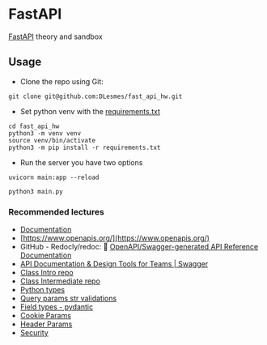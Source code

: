 # FastAPI

[FastAPI](https://fastapi.tiangolo.com/tutorial/first-steps/) theory and sandbox

## Usage

* Clone the repo using Git:

```
git clone git@github.com:DLesmes/fast_api_hw.git
```

* Set python venv with the [requirements.txt](https://github.com/DLesmes/fast_api_hw/blob/main/requirements.txt)

```
cd fast_api_hw
python3 -m venv venv
source venv/bin/activate
python3 -m pip install -r requirements.txt
```
* Run the server you have two options

```
uvicorn main:app --reload
```
```
python3 main.py
```

### Recommended lectures

* [Documentation](https://hackmd.io/rK8aSVH3Qg-ICKuKGOO01w)
* [https://www.openapis.org/](https://www.openapis.org/)
* GitHub - Redocly/redoc: 📘 [OpenAPI/Swagger-generated API Reference Documentation](https://github.com/Redocly/redoc)
* [API Documentation & Design Tools for Teams | Swagger](https://swagger.io/)
* [Class Intro repo](https://github.com/platzi/curso-fastapi-fundamentos-path-validaciones/blob/request_response_body/main.py)
* [Class Intermediate repo](https://github.com/platzi/curso-fastapi-modularizacion-datos-errores)
* [Python types](https://fastapi.tiangolo.com/es/python-types/)
* [Query params str validations](https://fastapi.tiangolo.com/tutorial/query-params-str-validations/)
* [Field types - pydantic](https://docs.pydantic.dev/usage/types/#pydantic-types)
* [Cookie Params](https://fastapi.tiangolo.com/tutorial/cookie-params/)
* [Header Params](https://fastapi.tiangolo.com/tutorial/header-params/)
* [Security](https://fastapi.tiangolo.com/tutorial/security/)
